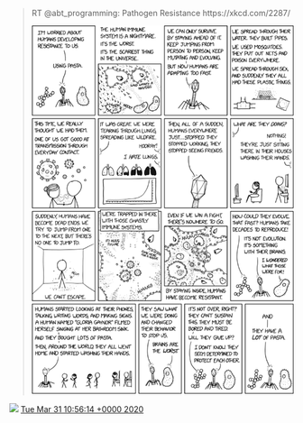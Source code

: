 > RT @abt\_programming: Pathogen Resistance https://xkcd\.com/2287/ 
> 
> ![](../../media/1244941569570082818-EUZsveiXgAAl0mc.png)

<img src="../../media/tweet.ico" width="12" /> [Tue Mar 31 10:56:14 +0000 2020](https://twitter.com/DromerDenker/status/1244941569570082818)